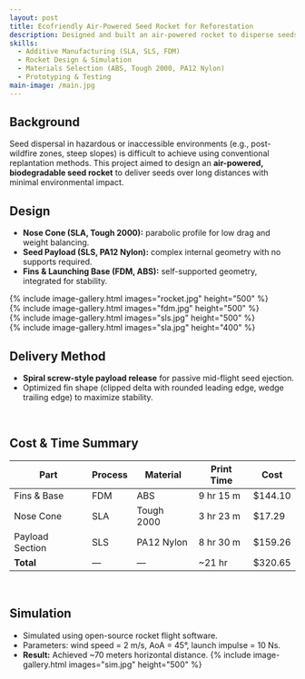 ```yaml
---
layout: post
title: Ecofriendly Air-Powered Seed Rocket for Reforestation
description: Designed and built an air-powered rocket to disperse seeds in hazardous or difficult-to-access areas, using biodegradable materials and additive manufacturing. Combined SLA, SLS, and FDM printing to fabricate different components, and validated performance through open-source rocket flight simulations, achieving ~70 m horizontal travel.
skills:
  - Additive Manufacturing (SLA, SLS, FDM)
  - Rocket Design & Simulation
  - Materials Selection (ABS, Tough 2000, PA12 Nylon)
  - Prototyping & Testing
main-image: /main.jpg
---
```

## Background
Seed dispersal in hazardous or inaccessible environments (e.g., post-wildfire zones, steep slopes) is difficult to achieve using conventional replantation methods. This project aimed to design an **air-powered, biodegradable seed rocket** to deliver seeds over long distances with minimal environmental impact.
<br>

## Design
- **Nose Cone (SLA, Tough 2000):** parabolic profile for low drag and weight balancing.
- **Seed Payload (SLS, PA12 Nylon):** complex internal geometry with no supports required.
- **Fins & Launching Base (FDM, ABS):** self-supported geometry, integrated for stability. <br>

{% include image-gallery.html images="rocket.jpg" height="500" %}<br>
{% include image-gallery.html images="fdm.jpg" height="500" %}<br>
{% include image-gallery.html images="sls.jpg" height="500" %}<br>
{% include image-gallery.html images="sla.jpg" height="400" %}
<br>

## Delivery Method
- **Spiral screw-style payload release** for passive mid-flight seed ejection.
- Optimized fin shape (clipped delta with rounded leading edge, wedge trailing edge) to maximize stability.
<br>

## Cost & Time Summary
| Part            | Process | Material    | Print Time | Cost    |
|-----------------|---------|-------------|------------|---------|
| Fins & Base     | FDM     | ABS         | 9 hr 15 m  | $144.10 |
| Nose Cone       | SLA     | Tough 2000  | 3 hr 23 m  | $17.29  |
| Payload Section | SLS     | PA12 Nylon  | 8 hr 30 m  | $159.26 |
| **Total**       | —       | —           | ~21 hr     | $320.65 |
<br>

## Simulation
- Simulated using open-source rocket flight software.  
- Parameters: wind speed = 2 m/s, AoA = 45°, launch impulse = 10 Ns.  
- **Result:** Achieved ~70 meters horizontal distance.
{% include image-gallery.html images="sim.jpg" height="500" %}
